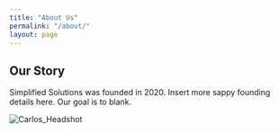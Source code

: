 ```yaml
---
title: "About Us"
permalink: "/about/"
layout: page
---
```


## Our Story 

Simplified Solutions was founded in 2020. Insert more sappy founding details here. Our goal is to blank. 

![Carlos_Headshot](/assets/linkedin-photo.jpg)
